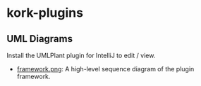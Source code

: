 # kork-plugins

## UML Diagrams

Install the UMLPlant plugin for IntelliJ to edit / view.

* [framework.png](framework.png): A high-level sequence diagram of the plugin framework.
